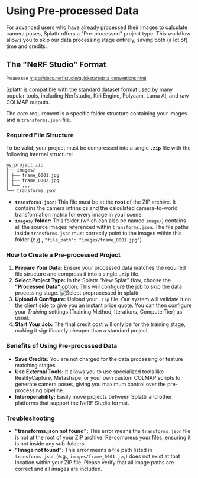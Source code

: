 # Using Pre-processed Data

For advanced users who have already processed their images to calculate camera poses, Splattr offers a "Pre-processed" project type. This workflow allows you to skip our data processing stage entirely, saving both (a lot of) time and credits.

## The "NeRF Studio" Format
<small>Please see https://docs.nerf.studio/quickstart/data_conventions.html</small>

Splattr is compatible with the standard dataset format used by many popular tools, including Nerfstudio, Kiri Engine, Polycam, Luma AI, and raw COLMAP outputs.

The core requirement is a specific folder structure containing your images and a `transforms.json` file.

### Required File Structure

To be valid, your project must be compressed into a single **`.zip`** file with the following internal structure:

```
my_project.zip
├── images/
│ ├── frame_0001.jpg
│ ├── frame_0002.jpg
│ └── ...
└── transforms.json
```

- **`transforms.json`:** This file must be at the **root** of the ZIP archive. It contains the camera intrinsics and the calculated camera-to-world transformation matrix for every image in your scene.
- **`images/` folder:** This folder (which can also be named `image/`) contains all the source images referenced within `transforms.json`. The file paths inside `transforms.json` must correctly point to the images within this folder (e.g., `"file_path": "images/frame_0001.jpg"`).

### How to Create a Pre-processed Project

1.  **Prepare Your Data:** Ensure your processed data matches the required file structure and compress it into a single `.zip` file.
2.  **Select Project Type:** In the Splattr "New Splat" flow, choose the **"Processed Data"** option. This will configure the job to skip the data processing stage. ![Select preprocessed in splattr](/guide/preprocessed/select.png)
3.  **Upload & Configure:** Upload your `.zip` file. Our system will validate it on the client side to give you an instant price quote. You can then configure your _Training_ settings (Training Method, Iterations, Compute Tier) as usual.
4.  **Start Your Job:** The final credit cost will only be for the training stage, making it significantly cheaper than a standard project.

### Benefits of Using Pre-processed Data

- **Save Credits:** You are not charged for the data processing or feature matching stages.
- **Use External Tools:** It allows you to use specialized tools like RealityCapture, Metashape, or your own custom COLMAP scripts to generate camera poses, giving you maximum control over the pre-processing pipeline.
- **Interoperability:** Easily move projects between Splattr and other platforms that support the NeRF Studio format.

### Troubleshooting

- **"transforms.json not found":** This error means the `transforms.json` file is not at the root of your ZIP archive. Re-compress your files, ensuring it is not inside any sub-folders.
- **"Image not found":** This error means a file path listed in `transforms.json` (e.g., `images/frame_0001.jpg`) does not exist at that location within your ZIP file. Please verify that all image paths are correct and all images are included.
